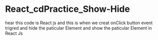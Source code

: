 # React_cdPractice_Show-Hide
hear this code is React js and this is when we creat onClick button event trigred and hide the paticular Element and show the paticular Element in React Js
